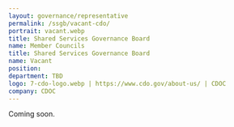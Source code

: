 ```yaml
---
layout: governance/representative
permalink: /ssgb/vacant-cdo/
portrait: vacant.webp
title: Shared Services Governance Board
name: Member Councils
title: Shared Services Governance Board
name: Vacant
position: 
department: TBD
logo: 7-cdo-logo.webp | https://www.cdo.gov/about-us/ | CDOC
company: CDOC
---
```


Coming soon.